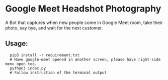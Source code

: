 # Google Meet Headshot Photography

A Bot that captures when new people come in Google Meet room, take their photo, say bye, and wait for the next customer.

## Usage:
```
  pip3 install -r requirement.txt
  # Have google-meet opened in another screen, please have right-side menu open too.
  python3 index.py
  # Follow instruction of the terminal output
```
